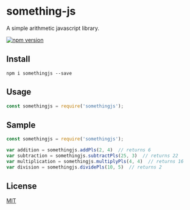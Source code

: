 # something-js
A simple arithmetic javascript library.

[![npm version](https://badge.fury.io/js/somethingjs.svg)](https://badge.fury.io/js/somethingjs)

## Install
```
npm i somethingjs --save
```

## Usage
```js
const somethingjs = require('somethingjs');
```

## Sample
```js
const somethingjs = require('somethingjs');

var addition = somethingjs.addPls(2, 4)  // returns 6
var subtraction = somethingjs.subtractPls(25, 3)  // returns 22
var multiplication = somethingjs.multiplyPls(4, 4)  // returns 16
var division = somethingjs.dividePls(10, 5)  // returns 2
```

## License
[MIT](https://github.com/vladyslavnUA/something-js/blob/main/LICENSE)
